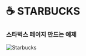 # ☕ STARBUCKS

### 스타벅스 페이지 만드는 예제

![Starbucks](https://raw.githubusercontent.com/ParkYoungWoong/starbucks-vanilla-app/master/_assets/main_screenshot.jpg)
